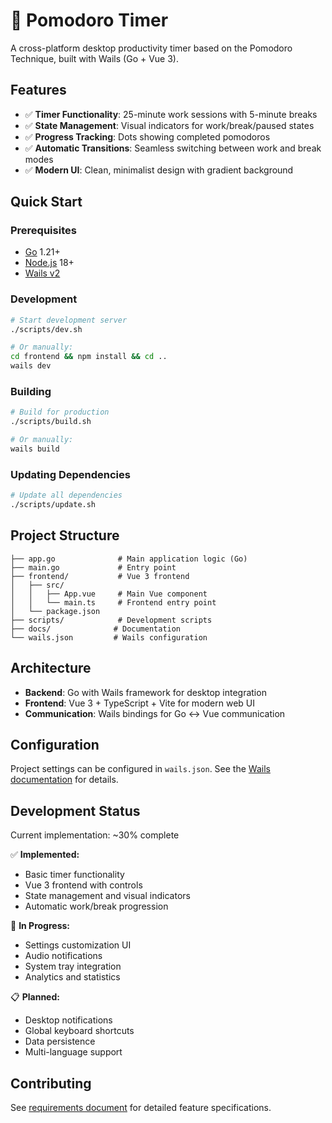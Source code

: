 # 🍅 Pomodoro Timer

A cross-platform desktop productivity timer based on the Pomodoro Technique, built with Wails (Go + Vue 3).

## Features

- ✅ **Timer Functionality**: 25-minute work sessions with 5-minute breaks
- ✅ **State Management**: Visual indicators for work/break/paused states
- ✅ **Progress Tracking**: Dots showing completed pomodoros
- ✅ **Automatic Transitions**: Seamless switching between work and break modes
- ✅ **Modern UI**: Clean, minimalist design with gradient background

## Quick Start

### Prerequisites

- [Go](https://golang.org/dl/) 1.21+
- [Node.js](https://nodejs.org/) 18+
- [Wails v2](https://wails.io/docs/gettingstarted/installation)

### Development

```bash
# Start development server
./scripts/dev.sh

# Or manually:
cd frontend && npm install && cd ..
wails dev
```

### Building

```bash
# Build for production
./scripts/build.sh

# Or manually:
wails build
```

### Updating Dependencies

```bash
# Update all dependencies
./scripts/update.sh
```

## Project Structure

```
├── app.go              # Main application logic (Go)
├── main.go             # Entry point
├── frontend/           # Vue 3 frontend
│   ├── src/
│   │   ├── App.vue     # Main Vue component
│   │   └── main.ts     # Frontend entry point
│   └── package.json
├── scripts/            # Development scripts
├── docs/              # Documentation
└── wails.json         # Wails configuration
```

## Architecture

- **Backend**: Go with Wails framework for desktop integration
- **Frontend**: Vue 3 + TypeScript + Vite for modern web UI
- **Communication**: Wails bindings for Go ↔ Vue communication

## Configuration

Project settings can be configured in `wails.json`. See the [Wails documentation](https://wails.io/docs/reference/project-config) for details.

## Development Status

Current implementation: ~30% complete

✅ **Implemented:**
- Basic timer functionality
- Vue 3 frontend with controls
- State management and visual indicators
- Automatic work/break progression

🚧 **In Progress:**
- Settings customization UI
- Audio notifications
- System tray integration
- Analytics and statistics

📋 **Planned:**
- Desktop notifications
- Global keyboard shortcuts
- Data persistence
- Multi-language support

## Contributing

See [requirements document](docs/requirements/pomodoro-requirements.md) for detailed feature specifications.
